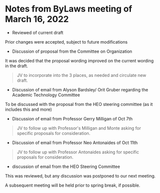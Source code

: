 # Notes from ByLaws meeting of March 16, 2022

* Reviewed of current draft

Prior changes were accepted, subject to future modifications

* Discussion of proposal from the Committee on Organization

It was decided that the proposal wording improved on the current wording in the draft.

> JV to incorporate into the 3 places, as needed and circulate new draft.

* Discussion of email from Alyson Bardsley/ Orit Gruber regarding the Academic Technology Committee

To be discussed with the proposal from the HEO steering committee (as it includes this and more)

* Discussion of email from Professor Gerry Milligan of Oct 7th

> JV to follow up with Professor's Milligan and Monte asking for specific proposals for consideration.

* Discussion of email from Professor Neo Antonaides of Oct 11th

> JV to follow up with Professor Antonaides asking for specific proposals for consideration.

* discussion of email from the HEO Steering Committee

This was reviewed, but any discussion was postponed to our next meeting.

A subsequent meeting will be held prior to spring break, if possible.

